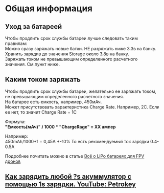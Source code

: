 # Общая информация

## Уход за батареей
Чтобы продлить срок службы батареи лучше следовать таким правилам:  
Можно сразу заряжать новые батки.
НЕ разряжать ниже 3.3в на банку.  
Хранить зарядив до значения Storage около 3.8в на банку.  
Заряжать током не превышающим определенного расчетного значения. См.пункт ниже.

## Каким током заряжать
Чтобы продлить срок службы батареи, желательно ее заряжать током, не превышающим определенного расчетного значения.  
На батарее есть емкость, например, 450мАч.  
Может присутствовать характеристика Charge Rate. Например, 2С.
Если ее нет, то значит Charge Rate = 1С

Формула:  
 **"Емкость(мАч)" / 1000 * "ChargeRage" = ХХ ампер**

Например:  
450mAh/1000*1 = 0,45А +-10%
То есть рекомендуемый ток зарядки 0.4-0.5А

Подробнее почитать можно в статье [Всё о LiPo батареях для FPV дронов](https://dronomania.ru/faq/vsyo-o-lipo-batareyah-dlya-fpv-dronov.html)

## [Как зарядить любой ?s акуммулятор с помощью 1s зарядки. YouTube: Petrokey](https://www.youtube.com/watch?v=BQyJsv1szQw)
